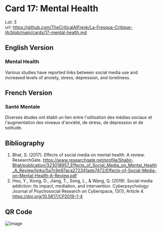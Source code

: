# Card 17: Mental Health

Lot: 3  
url: https://github.com/TheCriticalAIFresk/La-Fresque-Critique-IA/blob/main/cards/17-mental-health.md

## English Version

### Mental Health

Various studies have reported links between social media use and increased levels of anxiety, stress, depression, and loneliness.

## French Version

### Santé Mentale

Diverses études ont établi un lien entre l'utilisation des médias sociaux et l'augmentation des niveaux d'anxiété, de stress, de dépression et de solitude.

## Bibliography

1. Bhat, S. (2017). Effects of social media on mental health: A review. ResearchGate. https://www.researchgate.net/profile/Shabir-Bhat/publication/323018957_Effects_of_Social_Media_on_Mental_Health_A_Review/links/5a7c9e97aca272341aeb7472/Effects-of-Social-Media-on-Mental-Health-A-Review.pdf
2. Hou, Y., Xiong, D., Jiang, T., Song, L., & Wang, Q. (2019). Social media addiction: Its impact, mediation, and intervention. Cyberpsychology: Journal of Psychosocial Research on Cyberspace, 13(1), Article 4. https://doi.org/10.5817/CP2019-1-4

## QR Code

![image](https://github.com/user-attachments/assets/e3d5dd22-6592-4a74-97d3-84fdeceec4ec)
